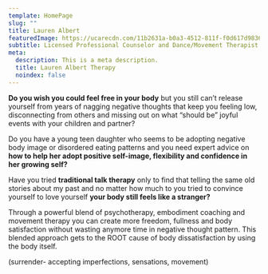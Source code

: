 ```yaml
---
template: HomePage
slug: ""
title: Lauren Albert
featuredImage: https://ucarecdn.com/11b2631a-b0a3-4512-811f-f0d617d9836c/
subtitle: Licensed Professional Counselor and Dance/Movement Therapist
meta:
  description: This is a meta description.
  title: Lauren Albert Therapy
  noindex: false
---
```

**Do you wish you could feel free in your body** but you still can’t release yourself
from years of nagging negative thoughts that keep you feeling low, disconnecting
from others and missing out on what “should be” joyful events with your children
and partner?

Do you have a young teen daughter who seems to be adopting negative body image
or disordered eating patterns and you need expert advice on **how to help her
adopt positive self-image, flexibility and confidence in her growing self?**

Have you tried **traditional talk therapy** only to find that telling the same old
stories about my past and no matter how much to you tried to convince yourself to
love yourself **your body still feels like a stranger?**

Through a powerful blend of psychotherapy, embodiment coaching and movement
therapy you can create more freedom, fullness and body satisfaction without
wasting anymore time in negative thought pattern. This blended approach gets to
the ROOT cause of body dissatisfaction by using the body itself.

(surrender- accepting imperfections, sensations, movement)